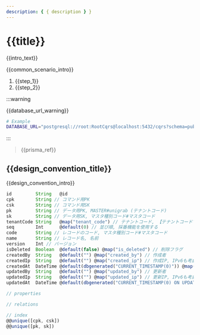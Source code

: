 ```yaml
---
description: { { description } }
---
```


# {{title}}

{{intro_text}}

{{common_scenario_intro}}

1. {{step_1}}
2. {{step_2}}

:::warning

{{database_url_warning}}

```bash
# Example
DATABASE_URL="postgresql://root:RootCqrs@localhost:5432/cqrs?schema=public"
```

:::

> {{prisma_ref}}

## {{design_convention_title}}

{{design_convention_intro}}

```ts
id         String   @id
cpk        String // コマンド用PK
csk        String // コマンド用SK
pk         String // データ用PK, MASTER#unigrab (テナントコード)
sk         String // データ用SK, マスタ種別コード#マスタコード
tenantCode String   @map("tenant_code") // テナントコード, 【テナントコードマスタ】
seq        Int      @default(0) // 並び順, 採番機能を使用する
code       String // レコードのコード, マスタ種別コード#マスタコード
name       String // レコード名, 名前
version    Int // バージョン
isDeleted  Boolean  @default(false) @map("is_deleted") // 削除フラグ
createdBy  String   @default("") @map("created_by") // 作成者
createdIp  String   @default("") @map("created_ip") // 作成IP, IPv6も考慮する
createdAt  DateTime @default(dbgenerated("CURRENT_TIMESTAMP(0)")) @map("created_at") @db.Timestamp(0) // 作成日時
updatedBy  String   @default("") @map("updated_by") // 更新者
updatedIp  String   @default("") @map("updated_ip") // 更新IP, IPv6も考慮する
updatedAt  DateTime @default(dbgenerated("CURRENT_TIMESTAMP(0) ON UPDATE CURRENT_TIMESTAMP(0)")) @map("updated_at") @db.Timestamp(0) // 更新日時

// properties

// relations

// index
@@unique([cpk, csk])
@@unique([pk, sk])
```
